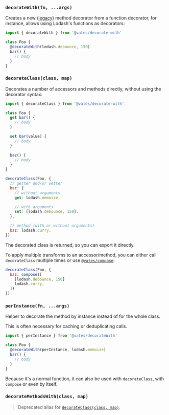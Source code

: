 ### `decorateWith(fn, ...args)`

Creates a new ([legacy](https://babeljs.io/docs/en/babel-plugin-syntax-decorators#legacy)) method decorator from a function decorator, for instance, allows using Lodash's functions as decorators:

```js
import { decorateWith } from '@vates/decorate-with'

class Foo {
  @decorateWith(lodash.debounce, 150)
  bar() {
    // body
  }
}
```

### `decorateClass(class, map)`

Decorates a number of accessors and methods directly, without using the decorator syntax:

```js
import { decorateClass } from '@vates/decorate-with'

class Foo {
  get bar() {
    // body
  }

  set bar(value) {
    // body
  }

  baz() {
    // body
  }
}

decorateClass(Foo, {
  // getter and/or setter
  bar: {
    // without arguments
    get: lodash.memoize,

    // with arguments
    set: [lodash.debounce, 150],
  },

  // method (with or without arguments)
  baz: lodash.curry,
})
```

The decorated class is returned, so you can export it directly.

To apply multiple transforms to an accessor/method, you can either call `decorateClass` multiple times or use [`@vates/compose`](https://www.npmjs.com/package/@vates/compose):

```js
decorateClass(Foo, {
  baz: compose([
    [lodash.debounce, 150]
    lodash.curry,
  ])
})
```

### `perInstance(fn, ...args)`

Helper to decorate the method by instance instead of for the whole class.

This is often necessary for caching or deduplicating calls.

```js
import { perInstance } from '@vates/decorateWith'

class Foo {
  @decorateWith(perInstance, lodash.memoize)
  bar() {
    // body
  }
}
```

Because it's a normal function, it can also be used with `decorateClass`, with `compose` or even by itself.

### `decorateMethodsWith(class, map)`

> Deprecated alias for [`decorateClass(class, map)`](#decorateclassclass-map).
